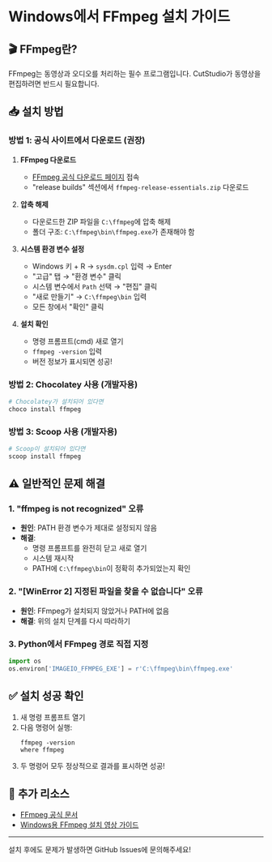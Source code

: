 # Windows에서 FFmpeg 설치 가이드

## 🎬 FFmpeg란?
FFmpeg는 동영상과 오디오를 처리하는 필수 프로그램입니다. CutStudio가 동영상을 편집하려면 반드시 필요합니다.

## 📥 설치 방법

### 방법 1: 공식 사이트에서 다운로드 (권장)

1. **FFmpeg 다운로드**
   - [FFmpeg 공식 다운로드 페이지](https://www.gyan.dev/ffmpeg/builds/) 접속
   - "release builds" 섹션에서 `ffmpeg-release-essentials.zip` 다운로드

2. **압축 해제**
   - 다운로드한 ZIP 파일을 `C:\ffmpeg`에 압축 해제
   - 폴더 구조: `C:\ffmpeg\bin\ffmpeg.exe`가 존재해야 함

3. **시스템 환경 변수 설정**
   - Windows 키 + R → `sysdm.cpl` 입력 → Enter
   - "고급" 탭 → "환경 변수" 클릭
   - 시스템 변수에서 `Path` 선택 → "편집" 클릭
   - "새로 만들기" → `C:\ffmpeg\bin` 입력
   - 모든 창에서 "확인" 클릭

4. **설치 확인**
   - 명령 프롬프트(cmd) 새로 열기
   - `ffmpeg -version` 입력
   - 버전 정보가 표시되면 성공!

### 방법 2: Chocolatey 사용 (개발자용)

```bash
# Chocolatey가 설치되어 있다면
choco install ffmpeg
```

### 방법 3: Scoop 사용 (개발자용)

```bash
# Scoop이 설치되어 있다면
scoop install ffmpeg
```

## ⚠️ 일반적인 문제 해결

### 1. "ffmpeg is not recognized" 오류
- **원인**: PATH 환경 변수가 제대로 설정되지 않음
- **해결**: 
  - 명령 프롬프트를 완전히 닫고 새로 열기
  - 시스템 재시작
  - PATH에 `C:\ffmpeg\bin`이 정확히 추가되었는지 확인

### 2. "[WinError 2] 지정된 파일을 찾을 수 없습니다" 오류
- **원인**: FFmpeg가 설치되지 않았거나 PATH에 없음
- **해결**: 위의 설치 단계를 다시 따라하기

### 3. Python에서 FFmpeg 경로 직접 지정
```python
import os
os.environ['IMAGEIO_FFMPEG_EXE'] = r'C:\ffmpeg\bin\ffmpeg.exe'
```

## ✅ 설치 성공 확인
1. 새 명령 프롬프트 열기
2. 다음 명령어 실행:
   ```
   ffmpeg -version
   where ffmpeg
   ```
3. 두 명령어 모두 정상적으로 결과를 표시하면 성공!

## 🔗 추가 리소스
- [FFmpeg 공식 문서](https://ffmpeg.org/documentation.html)
- [Windows용 FFmpeg 설치 영상 가이드](https://www.youtube.com/results?search_query=install+ffmpeg+windows)

---
설치 후에도 문제가 발생하면 GitHub Issues에 문의해주세요!
